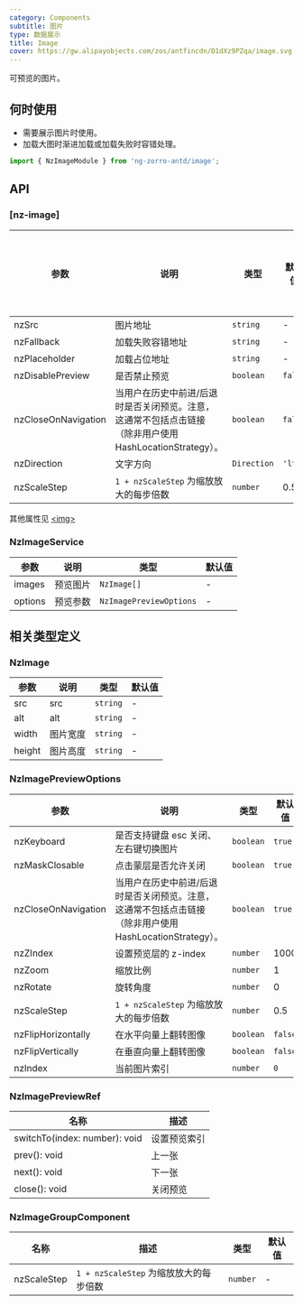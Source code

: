 ```yaml
---
category: Components
subtitle: 图片
type: 数据展示
title: Image
cover: https://gw.alipayobjects.com/zos/antfincdn/D1dXz9PZqa/image.svg
---
```


可预览的图片。

## 何时使用

- 需要展示图片时使用。
- 加载大图时渐进加载或加载失败时容错处理。

```ts
import { NzImageModule } from 'ng-zorro-antd/image';
```

## API

### [nz-image]

| 参数                | 说明                                                                                                     | 类型        | 默认值  | 支持全局配置 |
| ------------------- | -------------------------------------------------------------------------------------------------------- | ----------- | ------- | ------------ |
| nzSrc               | 图片地址                                                                                                 | `string`    | -       | -            |
| nzFallback          | 加载失败容错地址                                                                                         | `string`    | -       | ✅            |
| nzPlaceholder       | 加载占位地址                                                                                             | `string`    | -       | ✅            |
| nzDisablePreview    | 是否禁止预览                                                                                             | `boolean`   | `false` | ✅            |
| nzCloseOnNavigation | 当用户在历史中前进/后退时是否关闭预览。注意，这通常不包括点击链接（除非用户使用 HashLocationStrategy）。 | `boolean`   | `false` | ✅            |
| nzDirection         | 文字方向                                                                                                 | `Direction` | `'ltr'` | ✅            |
| nzScaleStep         | `1 + nzScaleStep` 为缩放放大的每步倍数                                                                   | `number`    | 0.5     | ✅            |

其他属性见 [<img\>](https://developer.mozilla.org/en-US/docs/Web/HTML/Element/img#Attributes)

### NzImageService

| 参数    | 说明     | 类型                    | 默认值 |
| ------- | -------- | ----------------------- | ------ |
| images  | 预览图片 | `NzImage[]`             | -      |
| options | 预览参数 | `NzImagePreviewOptions` | -      |

## 相关类型定义

### NzImage

| 参数   | 说明     | 类型     | 默认值 |
| ------ | -------- | -------- | ------ |
| src    | src      | `string` | -      |
| alt    | alt      | `string` | -      |
| width  | 图片宽度 | `string` | -      |
| height | 图片高度 | `string` | -      |

### NzImagePreviewOptions

| 参数                | 说明                                                                                                     | 类型      | 默认值  |
| ------------------- | -------------------------------------------------------------------------------------------------------- | --------- | ------- |
| nzKeyboard          | 是否支持键盘 esc 关闭、左右键切换图片                                                                    | `boolean` | `true`  |
| nzMaskClosable      | 点击蒙层是否允许关闭                                                                                     | `boolean` | `true`  |
| nzCloseOnNavigation | 当用户在历史中前进/后退时是否关闭预览。注意，这通常不包括点击链接（除非用户使用 HashLocationStrategy）。 | `boolean` | `true`  |
| nzZIndex            | 设置预览层的 z-index                                                                                     | `number`  | 1000    |
| nzZoom              | 缩放比例                                                                                                 | `number`  | 1       |
| nzRotate            | 旋转角度                                                                                                 | `number`  | 0       |
| nzScaleStep         | `1 + nzScaleStep` 为缩放放大的每步倍数                                                                   | `number`  | 0.5     |
| nzFlipHorizontally  | 在水平向量上翻转图像                                                                                     | `boolean` | `false` |
| nzFlipVertically    | 在垂直向量上翻转图像                                                                                     | `boolean` | `false` |
| nzIndex    | 当前图片索引                                                                                     | `number` | `0` |

### NzImagePreviewRef

| 名称                          | 描述         |
| ----------------------------- | ------------ |
| switchTo(index: number): void | 设置预览索引 |
| prev(): void                  | 上一张       |
| next(): void                  | 下一张       |
| close(): void                 | 关闭预览     |

### NzImageGroupComponent

| 名称        | 描述                                   | 类型     | 默认值 |
| ----------- | -------------------------------------- | -------- | ------ |
| nzScaleStep | `1 + nzScaleStep` 为缩放放大的每步倍数 | `number` | -      |
